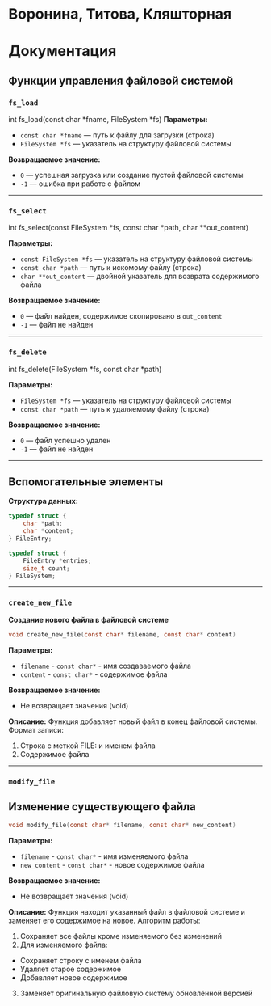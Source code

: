 # Воронина, Титова, Кляшторная
# Документация
## Функции управления файловой системой
### **`fs_load`**  
int fs_load(const char *fname, FileSystem *fs)
**Параметры:**  
- `const char *fname` — путь к файлу для загрузки (строка)  
- `FileSystem *fs`    — указатель на структуру файловой системы  

**Возвращаемое значение:**  
- `0` — успешная загрузка или создание пустой файловой системы  
- `-1` — ошибка при работе с файлом  

---

### **`fs_select`**  

int fs_select(const FileSystem *fs, const char *path, char **out_content)

**Параметры:**  
- `const FileSystem *fs` — указатель на структуру файловой системы  
- `const char *path`     — путь к искомому файлу (строка)  
- `char **out_content`   — двойной указатель для возврата содержимого файла  

**Возвращаемое значение:**  
- `0` — файл найден, содержимое скопировано в `out_content`  
- `-1` — файл не найден  

---

### **`fs_delete`**  

int fs_delete(FileSystem *fs, const char *path)

**Параметры:**  
- `FileSystem *fs`    — указатель на структуру файловой системы  
- `const char *path`  — путь к удаляемому файлу (строка)  

**Возвращаемое значение:**  
- `0` — файл успешно удален  
- `-1` — файл не найден  

---

## Вспомогательные элементы
**Структура данных:**  
```c
typedef struct {
    char *path;     
    char *content;  
} FileEntry;

typedef struct {
    FileEntry *entries;  
    size_t count;       
} FileSystem;
```

---

### **`create_new_file`**
**Создание нового файла в файловой системе**

```c
void create_new_file(const char* filename, const char* content)
```

**Параметры:**

- `filename` - `const char*` - имя создаваемого файла
- `content` - `const char*` - содержимое файла

**Возвращаемое значение:**

- Не возвращает значения (void)

**Описание:**
Функция добавляет новый файл в конец файловой системы. Формат записи:

1. Строка с меткой FILE: и именем файла
2. Содержимое файла

---

### **`modify_file`**
## Изменение существующего файла

```c
void modify_file(const char* filename, const char* new_content)
```

**Параметры:**

- `filename` - `const char*` - имя изменяемого файла
- `new_content` - `const char*` - новое содержимое файла

**Возвращаемое значение:**

- Не возвращает значения (void)

**Описание:**
Функция находит указанный файл в файловой системе и заменяет его содержимое на новое. Алгоритм работы:
1. Сохраняет все файлы кроме изменяемого без изменений
2. Для изменяемого файла:
  - Сохраняет строку с именем файла
  - Удаляет старое содержимое
  - Добавляет новое содержимое
3. Заменяет оригинальную файловую систему обновлённой версией
